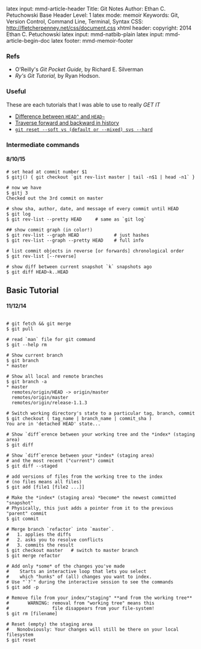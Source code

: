 latex input:    mmd-article-header
Title:          Git Notes
Author:         Ethan C. Petuchowski
Base Header Level:  1
latex mode:     memoir
Keywords:       Git, Version Control, Command Line, Terminal, Syntax
CSS:            http://fletcherpenney.net/css/document.css
xhtml header:   <script type="text/javascript" src="http://cdn.mathjax.org/mathjax/latest/MathJax.js?config=TeX-AMS-MML_HTMLorMML">
</script>
copyright:      2014 Ethan C. Petuchowski
latex input:    mmd-natbib-plain
latex input:    mmd-article-begin-doc
latex footer:   mmd-memoir-footer

### Refs 
* O'Reilly's *Git Pocket Guide,* by Richard E. Silverman
* *Ry's Git Tutorial,* by Ryan Hodson.

### Useful

These are each tutorials that I was able to use to really *GET IT*

* [Difference between `HEAD^` and `HEAD~`][caretTilde]
* [Traverse forward and backward in history][traversal]
* [`git reset --soft vs (default or --mixed) svs --hard`][reset]

[caretTilde]: http://stackoverflow.com/questions/2221658/
[traversal]: http://stackoverflow.com/questions/2121230/
[reset]: https://git-scm.com/blog/2011/07/11/reset.html

### Intermediate commands

#### 8/10/15

```shell
# set head at commit number $1
$ gitj() { git checkout `git rev-list master | tail -n$1 | head -n1` }

# now we have
$ gitj 3
Checked out the 3rd commit on master

# show sha, author, date, and message of every commit until HEAD
$ git log
$ git rev-list --pretty HEAD     # same as `git log`

## show commit graph (in color!)
$ git rev-list --graph HEAD             # just hashes
$ git rev-list --graph --pretty HEAD    # full info

# list commit objects in reverse [or forwards] chronological order
$ git rev-list [--reverse]

# show diff between current snapshot `k` snapshots ago
$ git diff HEAD~k..HEAD
```

## Basic Tutorial
#### 11/12/14
```shell

# git fetch && git merge
$ git pull

# read `man` file for git command
$ git --help rm

# Show current branch
$ git branch
* master

# Show all local and remote branches
$ git branch -a
* master
  remotes/origin/HEAD -> origin/master
  remotes/origin/master
  remotes/origin/release-1.1.3

# Switch working directory's state to a particular tag, branch, commit
$ git checkout ( tag_name | branch_name | commit_sha )
You are in 'detached HEAD' state...

# Show `diff`erence between your working tree and the *index* (staging area)
$ git diff

# Show `diff`erence between your *index* (staging area)
# and the most recent ("current") commit
$ git diff --staged

# add versions of files from the working tree to the index
# (no files means all files)
$ git add [file1 [file2 ...]]

# Make the *index* (staging area) *become* the newest committed "snapshot"
# Physically, this just adds a pointer from it to the previous "parent" commit
$ git commit

# Merge branch `refactor` into `master`.
#   1. applies the diffs
#   2. asks you to resolve conflicts
#   3. commits the result
$ git checkout master   # switch to master branch
$ git merge refactor

# Add only *some* of the changes you've made
#    Starts an interactive loop that lets you select
#    which "hunks" of (all) changes you want to index.
# Use "`?`" during the interactive session to see the commands
$ git add -p

# Remove file from your index/"staging" **and from the working tree**
#       WARNING: removal from "working tree" means this
#                file disappears from your file-system!
$ git rm [filename]

# Reset (empty) the staging area
#   Nonobviously: Your changes will still be there on your local filesystem
$ git reset
```